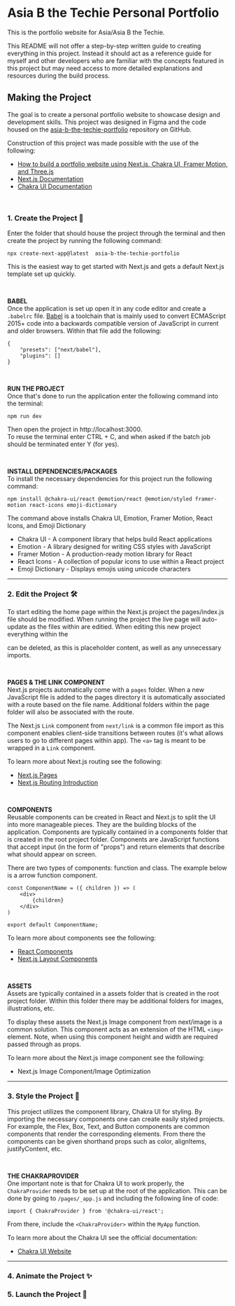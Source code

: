 # Asia B the Techie Personal Portfolio
This is the portfolio website for Asia/Asia B the Techie.

This README will not offer a step-by-step written guide to creating everything in this project. Instead it should act as a reference guide for myself and other developers who are familiar with the concepts featured in this project but may need access to more detailed explanations and resources during the build process. 

## Making the Project
The goal is to create a personal portfolio website to showcase design and development skills. This project was designed in Figma and the code housed on the [asia-b-the-techie-portfolio](https://github.com/asiabthetechie/asia-b-the-techie-portfolio) repository on GitHub.

Construction of this project was made possible with the use of the following:
- [How to build a portfolio website using Next.js, Chakra UI, Framer Motion, and Three.js](https://www.youtube.com/watch?v=bSMZgXzC9AA&t=336s&ab_channel=devaslife)
- [Next.js Documentation](https://nextjs.org/docs/getting-started)
- [Chakra UI Documentation](https://chakra-ui.com/guides/getting-started/nextjs-guide)

<br/>

### 1. Create the Project 🚧
Enter the folder that should house the project through the terminal and then create the project by running the following command: 
```
npx create-next-app@latest  asia-b-the-techie-portfolio
```
This is the easiest way to get started with Next.js and gets a default Next.js template set up quickly. 

<br/>

**BABEL**  
Once the application is set up open it in any code editor and create a `.babelrc` file. [Babel](https://babeljs.io/docs/en/) is a toolchain that is mainly used to convert ECMAScript 2015+ code into a backwards compatible version of JavaScript in current and older browsers. Within that file add the following:
```
{
    "presets": ["next/babel"],
    "plugins": []
}
```

<br/>

**RUN THE PROJECT**  
Once that's done to run the application enter the following command into the terminal: 
```
npm run dev 
```
Then open the project in http://localhost:3000.  
To reuse the terminal enter CTRL + C, and when asked if the batch job should be terminated enter Y (for yes).

<br/>

**INSTALL DEPENDENCIES/PACKAGES**  
To install the necessary dependencies for this project run the following command:
```
npm install @chakra-ui/react @emotion/react @emotion/styled framer-motion react-icons emoji-dictionary
```
The command above installs Chakra UI, Emotion, Framer Motion, React Icons, and Emoji Dictionary
- Chakra UI - A component library that helps build React applications
- Emotion - A library designed for writing CSS styles with JavaScript 
- Framer Motion - A production-ready motion library for React
- React Icons - A collection of popular icons to use within a React project
- Emoji Dictionary - Displays emojis using unicode characters
___

### 2. Edit the Project 🛠️
To start editing the home page within the Next.js project the pages/index.js file should be modified. When running the project the live page will auto-update as the files within are editied. When editing this new project everything within the <div> can be deleted, as this is placeholder content, as well as any unnecessary imports.

<br/>

**PAGES & THE LINK COMPONENT**  
Next.js projects automatically come with a `pages` folder. When a new JavaScript file is added to the pages directory it is automatically associated with a route based on the file name. Additional folders within the page folder will also be associated with the route. 

The Next.js `Link` component from `next/link` is a common file import as this component enables client-side transitions between routes (it's what allows users to go to different pages within app). The `<a>` tag is meant to be wrapped in a `Link` component. 

To learn more about Next.js routing see the following:
- [Next.js Pages](https://nextjs.org/docs/basic-features/pages)
- [Next.js Routing Introduction](https://nextjs.org/docs/routing/introduction)

<br/>

**COMPONENTS**  
Reusable components can be created in React and Next.js to split the UI into more manageable pieces. They are the building blocks of the application. Components are typically contained in a components folder that is created in the root project folder. Components are JavaScript functions that accept input (in the form of "props") and return elements that describe what should appear on screen.

There are two types of components: function and class. The example below is a arrow function component.
```
const ComponentName = ({ children }) => (
    <div>
        {children}
    </div>
)

export default ComponentName;
```

To learn more about components see the following:
- [React Components](https://reactjs.org/docs/components-and-props.html)
- [Next.js Layout Components](https://nextjs.org/docs/basic-features/layouts)

<br/>

**ASSETS**  
Assets are typically contained in a assets folder that is created in the root project folder. Within this folder there may be additional folders for images, illustrations, etc.

To display these assets the Next.js Image component from next/image is a common solution. This component acts as an extension of the HTML `<img>` element. Note, when using this component height and width are required passed through as props.

To learn more about the Next.js image component see the following:

- Next.js Image Component/Image Optimization
___

### 3. Style the Project 🎨
This project utilizes the component library, Chakra UI for styling. By importing the necessary components one can create easily styled projects. For example, the Flex, Box, Text, and Button components are common components that render the corresponding elements. From there the components can be given shorthand props such as color, alignItems, justifyContent, etc.

<br />

**THE CHAKRAPROVIDER**  
One important note is that for Chakra UI to work properly, the `ChakraProvider` needs to be set up at the root of the application. This can be done by going to `/pages/_app.js` and including the following line of code:
```
import { ChakraProvider } from '@chakra-ui/react';
```
From there, include the `<ChakraProvider>` within the `MyApp` function.

To learn more about the Chakra UI see the official documentation:
- [Chakra UI Website]()
___

### 4. Animate the Project ✨
### 5. Launch the Project 🚀